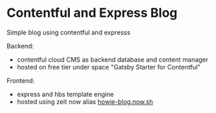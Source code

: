 # Contentful and Express Blog
Simple blog using contentful and expresss

Backend:
- contentful cloud CMS as backend database and content manager
- hosted on free tier under space "Gatsby Starter for Contentful"

Frontend:
- express and hbs template engine
- hosted using zeit now alias [howie-blog.now.sh](https://howie-blog.now.sh/template/hello-world)


